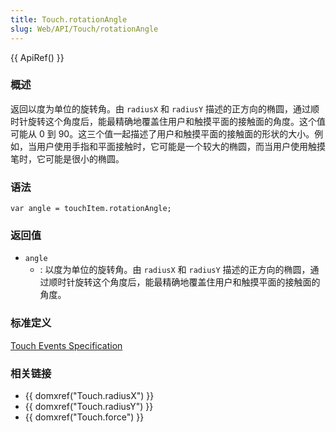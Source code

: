 ```yaml
---
title: Touch.rotationAngle
slug: Web/API/Touch/rotationAngle
---
```

{{ ApiRef() }}

### 概述

返回以度为单位的旋转角。由 `radiusX` 和 `radiusY` 描述的正方向的椭圆，通过顺时针旋转这个角度后，能最精确地覆盖住用户和触摸平面的接触面的角度。这个值可能从 0 到 90。这三个值一起描述了用户和触摸平面的接触面的形状的大小。例如，当用户使用手指和平面接触时，它可能是一个较大的椭圆，而当用户使用触摸笔时，它可能是很小的椭圆。

### 语法

```plain
var angle = touchItem.rotationAngle;
```

### 返回值

- `angle`
  - : 以度为单位的旋转角。由 `radiusX` 和 `radiusY` 描述的正方向的椭圆，通过顺时针旋转这个角度后，能最精确地覆盖住用户和触摸平面的接触面的角度。

### 标准定义

[Touch Events Specification](http://www.w3.org/TR/touch-events/)

### 相关链接

- {{ domxref("Touch.radiusX") }}
- {{ domxref("Touch.radiusY") }}
- {{ domxref("Touch.force") }}

